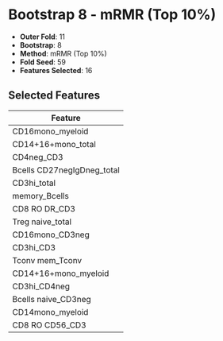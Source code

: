 # Bootstrap 8 - mRMR (Top 10%)

- **Outer Fold**: 11
- **Bootstrap**: 8
- **Method**: mRMR (Top 10%)
- **Fold Seed**: 59
- **Features Selected**: 16

## Selected Features

| Feature |
|---------|
| CD16mono_myeloid |
| CD14+16+mono_total |
| CD4neg_CD3 |
| Bcells CD27negIgDneg_total |
| CD3hi_total |
| memory_Bcells |
| CD8 RO DR_CD3 |
| Treg naive_total |
| CD16mono_CD3neg |
| CD3hi_CD3 |
| Tconv mem_Tconv |
| CD14+16+mono_myeloid |
| CD3hi_CD4neg |
| Bcells naive_CD3neg |
| CD14mono_myeloid |
| CD8 RO CD56_CD3 |
